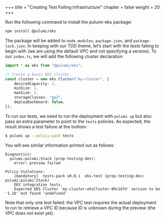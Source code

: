 +++
title = "Creating Test Failing Infrastructure"
chapter = false
weight = 20
+++

Run the following command to install the pulumi-eks package:

```bash
npm install @pulumi/eks
```

The package will be added to `node_modules`, `package.json`, and `package-lock.json`. In keeping with our TDD theme, let’s
start with the tests failing to begin with (we are using the default VPC and not specifying a version). To our `index.ts`, we
will add the following cluster declaration

```typescript
import * as eks from "@pulumi/eks";

// Create a basic EKS cluster.
const cluster = new eks.Cluster("my-cluster", {
    desiredCapacity: 2,
    minSize: 1,
    maxSize: 2,
    storageClasses: "gp2",
    deployDashboard: false,
});
```

To run our tests, we need to run the deployment with `pulumi up` but also pass an extra parameter to point to the `tests` policies.
As expected, the result shows a test failure at the bottom:

```bash
$ pulumi up --policy-pack tests
```

You will see similar information printed out as follows:

```
Diagnostics:
  pulumi:pulumi:Stack (prop-testing-dev):
    error: preview failed

Policy Violations:
    [mandatory]  tests-pack v0.0.1  eks-test (prop-testing-dev: pulumi:pulumi:Stack)
    EKS integration tests.
    Expected EKS Cluster 'my-cluster-eksCluster-89c1d7d' version to be '1.16' but found 'undefined'
```

Note that only one test failed: the VPC test requires the actual deployment to run to retrieve a VPC ID because ID is 
unknown during the preview (the VPC does not exist yet).
